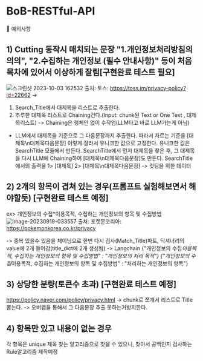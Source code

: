 # BoB-RESTful-API

📌 예외사항
## 1) Cutting 동작시 매치되는 문장 "1.개인정보처리방침의 의의", "2.수집하는 개인정보 (필수 안내사항)" 등이 처음 목차에 있어서 이상하게 잘림[구현완료 테스트 필요]

![스크린샷 2023-10-03 162532](https://github.com/S-SIRIUS/BoB-RESTful-API/assets/109223193/9fa290ca-7c56-48cd-962e-f185d532f4c3)
출처: 토스: https://toss.im/privacy-policy?id=22662
->

1) Search_Title에서 대제목을 리스트로 추출한다.
2) 추루한 대제목 리스트로 Chaining건다.(Input: chunk된 Text or One Text , 대제목리스트) -> Chaining은 랭체인 없이 수작업(LLM타고 바로 LLM가는게 아님)
- LLM에서 대제목을 기준으로 그 다음문장까지 추출한다.
따라서 자르는 기준을 [대제목\n대제목다음문장] 이렇게 잘라서 유니크한 값으로 고정한다.
유니크한 값은 SearchTitle 모듈에서 만든다.
SearchTitle에서 먼저 대제목을 찾은 후, 그 대제목을 다시 LLM에 Chaining하여  [대제목\n대제목다음문장]도 만든다.
SearchTitle에서의 출력물
   1> [대제목]
   2> [대제목\n대제목다음문장] -> 컷팅을 위한 데이터


## 2) 2개의 항목이 겹쳐 있는 경우(프롬프트 실험해보면서 해야할듯) [구현완료 테스트 예정]
   ex> 개인정보의 수집*이용목적, 수집하는 개인정보의 항목 및 수집방법
![image-20230919-033557](https://github.com/S-SIRIUS/BoB-RESTful-API/assets/109223193/fc88f609-8030-49f0-946c-168369e79bf6)
출처: 포켓몬코리아: https://pokemonkorea.co.kr/privacy

-> 중복 있을수 있음을 체이닝으로 한번 다시 검사(Match_Title)파트, 딕셔너리의 value에 2개 들어감(title_dict에 2개 생성됨) -> Langchain
{"개인정보의 수집*이용목적, 수집하는 개인정보의 항목 및 수집방법" : "개인정보의 처리 목적"}
{"개인정보의 수집*이용목적, 수집하는 개인정보의 항목 및 수집방법" : "처리하는 개인정보의 항목"}

## 3) 상당한 분량(토큰수 초과) [구현완료 테스트 예정]
https://policy.naver.com/policy/privacy.html
-> chunk로 쪼개서 리스트로 Title 뽑는다.
-> 오버랩을 통해서 그 다음문장 추출 못하는거방지한다.



## 4) 항목만 있고 내용이 없는 경우
각 항목은 unique 제목 찾는 알고리즘으로 찾을 수 있으니, 찾아서 공백인지 검사하는 Rule알고리즘 제작예정







